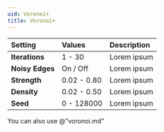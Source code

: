```yaml
---
uid: Voronoi+
title: Voronoi+
---
```


| Setting         | Values      | Description |
| :-------------- | :---------- | :---------- |
| **Iterations**  | 1 - 30      | Lorem ipsum |
| **Noisy Edges** | On / Off    | Lorem ipsum |
| **Strength**    | 0.02 - 0.80 | Lorem ipsum |
| **Density**     | 0.02 - 0.50 | Lorem ipsum |
| **Seed**        | 0 - 128000  | Lorem ipsum |


You can also use @"voronoi.md"